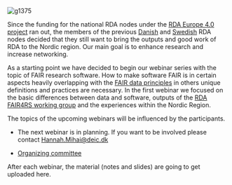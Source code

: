![g1375](https://user-images.githubusercontent.com/74252404/119497672-25e45680-bd65-11eb-8bcf-c74cf8e70796.png)

Since the funding for the national RDA nodes under the [RDA Europe 4.0 project](https://grants.rd-alliance.org/) ran out, the members of the previous [Danish](https://www.rd-alliance.org/groups/rda-denmark) and [Swedish](https://www.rd-alliance.org/groups/rda-sweden) RDA nodes decided that they still want to bring the outputs and good work of RDA to the Nordic region. Our main goal is to enhance research and increase networking. <br/>

As a starting point we have decided to begin our webinar series with the topic of FAIR research software. How to make software FAIR is in certain aspects heavily overlapping with the [FAIR data principles](https://www.go-fair.org/fair-principles/) in others unique definitions and practices are necessary. In the first webinar we focused on the basic differences between data and software, outputs of the [RDA FAIR4RS working group](https://www.rd-alliance.org/groups/fair-research-software-fair4rs-wg) and the experiences within the Nordic Region.

The topics of the upcoming webinars will be influenced by the participants.

- The next webinar is in planning. If you want to be involved please contact Hannah.Mihai@deic.dk

- [Organizing committee](https://rda-software-webinar.readthedocs.io/en/latest/Organizers/)<br/>


After each webinar, the material (notes and slides) are going to get uploaded here.
